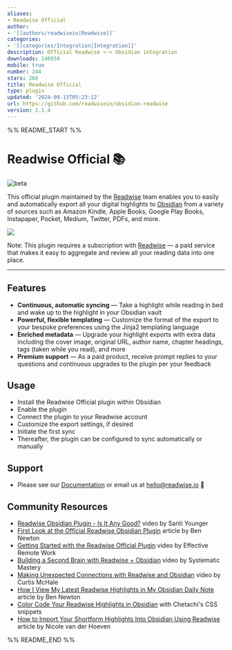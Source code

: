 ```yaml
---
aliases:
- Readwise Official
author:
- '[[authors/readwiseio|Readwise]]'
categories:
- '[[categories/Integration|Integration]]'
description: Official Readwise <-> Obsidian integration
downloads: 146934
mobile: true
number: 244
stars: 266
title: Readwise Official
type: plugin
updated: '2024-09-13T05:23:12'
url: https://github.com/readwiseio/obsidian-readwise
version: 2.1.4
---
```


%% README_START %%

# Readwise Official 📚

![beta](https://img.shields.io/badge/version-beta-orange)

This official plugin maintained by the [Readwise](https://readwise.io) team enables you to easily and automatically export all your digital highlights to [Obsidian](https://obsidian.md) from a variety of sources such as Amazon Kindle, Apple Books, Google Play Books, Instapaper, Pocket, Medium, Twitter, PDFs, and more.

![](https://raw.githubusercontent.com/readwiseio/obsidian-readwise/master/screens/readwise_obsidian_export.gif)

Note: This plugin requires a subscription with [Readwise](https://readwise.io) — a paid service that makes it easy to aggregate and review all your reading data into one place.

---

## Features

* **Continuous, automatic syncing** — Take a highlight while reading in bed and wake up to the highlight in your Obsidian vault
* **Powerful, flexible templating** — Customize the format of the export to your bespoke preferences using the Jinja2 templating language
* **Enriched metadata** — Upgrade your highlight exports with extra data including the cover image, original URL, author name, chapter headings, tags (taken while you read), and more
* **Premium support** — As a paid product, receive prompt replies to your questions and continuous upgrades to the plugin per your feedback

## Usage

* Install the Readwise Official plugin within Obsidian
* Enable the plugin
* Connect the plugin to your Readwise account
* Customize the export settings, if desired
* Initiate the first sync
* Thereafter, the plugin can be configured to sync automatically or manually

## Support

* Please see our [Documentation](https://help.readwise.io/article/125-how-does-the-readwise-to-obsidian-export-integration-work) or email us at hello@readwise.io 🙂

## Community Resources

* [Readwise Obsidian Plugin - Is It Any Good?](https://www.youtube.com/watch?v=g_5Pk7XwDFg) video by Santi Younger
* [First Look at the Official Readwise Obsidian Plugin](https://medium.com/@benenewton/first-look-at-the-official-readwise-obsidian-plugin-5d553c0d0521) article by Ben Newton
* [Getting Started with the Readwise Official Plugin](https://www.youtube.com/watch?v=Gr7kMb-Fwj8) video by Effective Remote Work
* [Building a Second Brain with Readwise + Obsidian](https://www.youtube.com/watch?v=2lYwz-oK_YM) video by Systematic Mastery
* [Making Unexpected Connections with Readwise and Obsidian](https://www.youtube.com/watch?v=tUfTaEhqZU8&t=27s) video by Curtis McHale
* [How I View My Latest Readwise Highlights in My Obsidian Daily Note](https://benenewton.medium.com/how-i-view-my-latest-readwise-highlights-in-my-obsidian-daily-note-3d321dd6ed07) article by Ben Newton
* [Color Code Your Readwise Highlights in Obsidian](https://github.com/chetachiezikeuzor/Obsidian-Snippets/blob/main/Pretty%20Highlights.css) with Chetachi's CSS snippets
* [How to Import Your Shortform Highlights Into Obsidian Using Readwise](https://nicolevanderhoeven.com/blog/20210815-shortform-to-readwise/) article by Nicole van der Hoeven


%% README_END %%